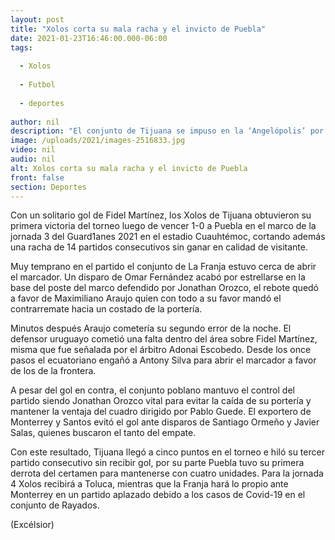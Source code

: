 ```yaml
---
layout: post
title: "Xolos corta su mala racha y el invicto de Puebla"
date: 2021-01-23T16:46:00.000-06:00
tags:
  
  - Xolos
  
  - Futbol
  
  - deportes
  
author: nil
description: "El conjunto de Tijuana se impuso en la ‘Angelópolis’ por la mínima diferencia, ganando como visitante después de 14 partidos sin hacerlo"
image: /uploads/2021/images-2516833.jpg
video: nil
audio: nil
alt: Xolos corta su mala racha y el invicto de Puebla
front: false
section: Deportes
---
```


Con un solitario gol de Fidel Martínez, los Xolos de Tijuana obtuvieron su primera victoria del torneo luego de vencer 1-0 a Puebla en el marco de la jornada 3 del Guard1anes 2021 en el estadio Cuauhtémoc, cortando además una racha de 14 partidos consecutivos sin ganar en calidad de visitante.

Muy temprano en el partido el conjunto de La Franja estuvo cerca de abrir el marcador. Un disparo de Omar Fernández acabó por estrellarse en la base del poste del marco defendido por Jonathan Orozco, el rebote quedó a favor de Maximiliano Araujo quien con todo a su favor mandó el contrarremate hacia un costado de la portería.

Minutos después Araujo cometería su segundo error de la noche. El defensor uruguayo cometió una falta dentro del área sobre Fidel Martínez, misma que fue señalada por el árbitro Adonai Escobedo. Desde los once pasos el ecuatoriano engañó a Antony Silva para abrir el marcador a favor de los de la frontera.

A pesar del gol en contra, el conjunto poblano mantuvo el control del partido siendo Jonathan Orozco vital para evitar la caída de su portería y mantener la ventaja del cuadro dirigido por Pablo Guede. El exportero de Monterrey y Santos evitó el gol ante disparos de Santiago Ormeño y Javier Salas, quienes buscaron el tanto del empate.

Con este resultado, Tijuana llegó a cinco puntos en el torneo e hiló su tercer partido consecutivo sin recibir gol, por su parte Puebla tuvo su primera derrota del certamen para mantenerse con cuatro unidades. Para la jornada 4 Xolos recibirá a Toluca, mientras que la Franja hará lo propio ante Monterrey en un partido aplazado debido a los casos de Covid-19 en el conjunto de Rayados.

(Excélsior)